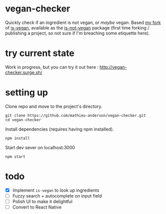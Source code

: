 # vegan-checker
Quickly check if an ingredient is not vegan, or *maybe* vegan. Based [my fork](https://github.com/mathieu-anderson/is-vegan) of [is-vegan](https://github.com/hmontazeri/is-vegan), available as the [is-not-vegan](https://www.npmjs.com/package/is-not-vegan) package (first time forking / publishing a project, so not sure if I'm breaching some etiquette here).

# try current state
Work in progress, but you can try it out here : http://vegan-checker.surge.sh/

# setting up
Clone repo and move to the project's directory.
```
git clone https://github.com/mathieu-anderson/vegan-checker.git
cd vegan-checker
```

Install dependencies (requires having npm installed).
```
npm install
```

Start dev sever on localhost:3000
```
npm start
```

# todo
- [x] Implement `is-vegan` to look up ingredients
- [ ] Fuzzy search + autocomplete on input field
- [ ] Polish UI to make it delightful
- [ ] Convert to React Native
